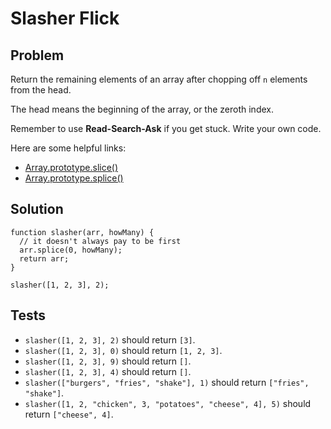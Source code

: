 # Slasher Flick

## Problem

Return the remaining elements of an array after chopping off `n` elements from the head.

The head means the beginning of the array, or the zeroth index.

Remember to use **Read-Search-Ask** if you get stuck. Write your own code.

Here are some helpful links:

* [Array.prototype.slice()](https://developer.mozilla.org/en-US/docs/Web/JavaScript/Reference/Global_Objects/Array/slice)
* [Array.prototype.splice()](https://developer.mozilla.org/en-US/docs/Web/JavaScript/Reference/Global_Objects/Array/splice)

## Solution

```
function slasher(arr, howMany) {
  // it doesn't always pay to be first
  arr.splice(0, howMany);
  return arr;
}

slasher([1, 2, 3], 2);
```

## Tests

* `slasher([1, 2, 3], 2)` should return `[3]`.
* `slasher([1, 2, 3], 0)` should return `[1, 2, 3]`.
* `slasher([1, 2, 3], 9)` should return `[]`.
* `slasher([1, 2, 3], 4)` should return `[]`.
* `slasher(["burgers", "fries", "shake"], 1)` should return `["fries", "shake"]`.
* `slasher([1, 2, "chicken", 3, "potatoes", "cheese", 4], 5)` should return `["cheese", 4]`.